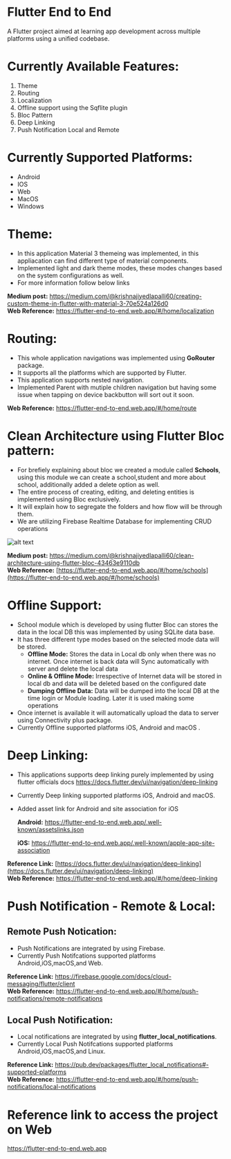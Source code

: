 # Flutter End to End

A Flutter project aimed at learning app development across multiple platforms using a unified codebase.

# Currently Available Features:
1. Theme
2. Routing
3. Localization
4. Offline support using the Sqflite plugin
5. Bloc Pattern
6. Deep Linking
7. Push Notification Local and Remote

# Currently Supported Platforms:
- Android
- IOS
- Web
- MacOS
- Windows

# Theme:
   * In this application Material 3 themeing was implemented, in this appliacation can find different type of material components.
   * Implemented light and dark theme modes, these modes changes based on the system configurations as well.
   * For more information follow below links
   
   **Medium post:** https://medium.com/@krishnajiyedlapalli60/creating-custom-theme-in-flutter-with-material-3-70e524a126d0  
   **Web Reference:** https://flutter-end-to-end.web.app/#/home/localization

# Routing:
   * This whole application navigations was implemented using **GoRouter** package.
   * It supports all the platforms which are supported by Flutter.
   * This application supports nested navigation.
   * Implemented Parent with mutiple children navigation but having some issue when tapping on device backbutton will sort out it soon.

   **Web Reference:** https://flutter-end-to-end.web.app/#/home/route

# Clean Architecture using Flutter Bloc pattern:
   * For brefiely explaining about bloc we created a module called **Schools**, using this module we can create a school,student and more about school, additionally added a delete option as well.
   * The entire process of creating, editing, and deleting entities is implemented using Bloc exclusively.
   * It will explain how to segregate the folders and how flow will be through them.
   * We are utilizing Firebase Realtime Database for implementing CRUD operations

![alt text](https://miro.medium.com/v2/resize:fit:1400/format:webp/1*8KFA9NXx_YqjQUYNh6BfqA.png)

   **Medium post:** https://medium.com/@krishnajiyedlapalli60/clean-architecture-using-flutter-bloc-43463e9110db  
   **Web Reference:** [https://flutter-end-to-end.web.app/#/home/schools](https://flutter-end-to-end.web.app/#/home/schools)
   
# Offline Support: 
   * School module which is developed by using flutter Bloc can stores the data in the local DB this was implemented by using SQLite data base.
   * It has three different type modes based on the selected mode data will be stored.
     - **Offline Mode:**
       Stores the data in Local db only when there was no internet. Once internet is back data will Sync automatically with server and delete the local data
     - **Online & Offline Mode:**
       Irrespective of Internet data will be stored in local db and data will be deleted based on the configured date
     - **Dumping Offline Data:**
       Data will be dumped into the local DB at the time login or Module loading. Later it is used making some operations    
  * Once internet is available it will automatically upload the data to server using Connectivity plus package.
  * Currently Offline supported platforms iOS, Android and macOS . 

# Deep Linking:
  * This applications supports deep linking purely implemented by using flutter officials docs
    https://docs.flutter.dev/ui/navigation/deep-linking
  * Currently Deep linking supported platforms iOS, Android and macOS.
  * Added asset link for Android and site association for iOS
    
    **Android:** https://flutter-end-to-end.web.app/.well-known/assetslinks.json
    
    **iOS:** https://flutter-end-to-end.web.app/.well-known/apple-app-site-association
    
**Reference Link:** [https://docs.flutter.dev/ui/navigation/deep-linking](https://docs.flutter.dev/ui/navigation/deep-linking)  
**Web Reference:** https://flutter-end-to-end.web.app/#/home/deep-linking 

# Push Notification - Remote & Local:
  ## Remote Push Notication:
  * Push Notifications are integrated by using Firebase.
  * Currently Push Notifcations supported platforms Android,iOS,macOS,and Web.   

**Reference Link:** https://firebase.google.com/docs/cloud-messaging/flutter/client    
**Web Reference:** https://flutter-end-to-end.web.app/#/home/push-notifications/remote-notifications 

 ## Local Push Notification:
 * Local notifications are integrated by using **flutter_local_notifications**.
 * Currently Local Push Notifcations supported platforms Android,iOS,macOS,and Linux.

**Reference Link:** https://pub.dev/packages/flutter_local_notifications#-supported-platforms    
**Web Reference:** https://flutter-end-to-end.web.app/#/home/push-notifications/local-notifications      
    
# Reference link to access the project on Web
 https://flutter-end-to-end.web.app

